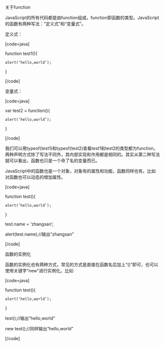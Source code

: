 关于function
JavaScript的所有代码都是由function组成，function即函数的类型。JavaScript的函数有两种写法：“定义式”和“变量式”。
定义式：
[code=java]
function test1(){

	alert(‘hello,world’);

}
[/code]
变量式：
[code=java]
var test2 = function(){

	alert(‘hello,world’);

}
[/code]
我们可以用typeof(test1)和typeof(test2)查看test1和test2的类型都为function，两种声明方式除了写法不同外，其内部实现和作用都是相同的。其实从第二种写法就可以看出，函数也只是一个命了名的变量而已。
JavaScript中的函数也是一个对象，对象有的属性和功能，函数同样也有。比如对函数也可以动态的增加属性。
[code=java]
function test(){

	alert(‘hello,world’);

}

test.name = ‘zhangsan’;

alert(test.name);//输出“zhangsan”
[/code]
函数的实例化
函数的实例化也有两种方式，常见的方式是直接在函数名后加上“()”即可，也可以使用关键字“new”进行实例化。比如
[code=java]
function test(){

	alert(‘hello,world’);

}

test();//输出“hello,world”

new test();//同样输出“hello,world”
[/code]